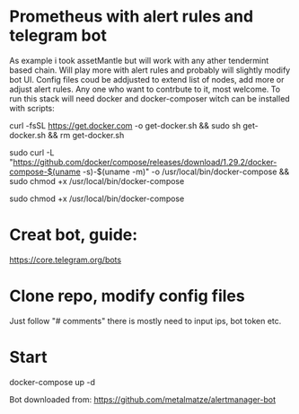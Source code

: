 # Prometheus with alert rules and telegram bot
As example i took assetMantle but will work with any ather tendermint based chain.
Will play more with alert rules and probably will slightly modify bot UI.
Config files coud be addjusted to extend list of nodes, add more or adjust alert rules.
Any one who want to contrbute to it, most welcome. 
To run this stack will need docker and docker-composer witch can be installed with scripts:

curl -fsSL https://get.docker.com -o get-docker.sh && sudo sh  get-docker.sh && rm get-docker.sh

sudo curl -L "https://github.com/docker/compose/releases/download/1.29.2/docker-compose-$(uname -s)-$(uname -m)" -o /usr/local/bin/docker-compose && sudo chmod +x /usr/local/bin/docker-compose

sudo chmod +x /usr/local/bin/docker-compose

# Creat bot, guide:
https://core.telegram.org/bots

# Clone repo, modify config files 
Just follow "# comments" there is mostly need to input ips, bot token etc.

# Start 
docker-compose up -d 

<Now you can look at monitring little bit less>

Bot downloaded from:
https://github.com/metalmatze/alertmanager-bot
















